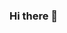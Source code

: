 ### Hi there 👋

<!--
**jakejpmarshall/jakejpmarshall** is a ✨ _special_ ✨ repository because its `README.md` (this file) appears on your GitHub profile.

- 🔭 I’m currently working on Bloomtech's Data Science course.
- 🌱 I’m currently learning ML and data analysis with Python
- 👯 I’m looking to collaborate on ...
- 🤔 I’m looking for help with ...
- 📫 How to reach me: jakejpmarshall@gmail.com
- ⚡ Fun fact: I was a whitewater raft guide for six years
-->
